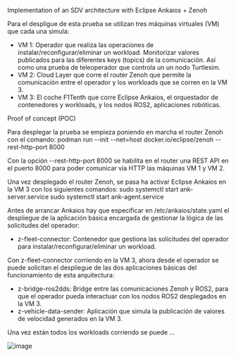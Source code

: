 Implementation of an SDV architecture with Eclipse Ankaios + Zenoh

Para el despligue de esta prueba se utilizan tres máquinas virtuales (VM) que cada una simula:
- VM 1: Operador que realiza las operaciones de instalar/reconfigurar/eliminar un workload. Monitorizar valores publicados para las diferentes keys (topics) de la comunicación. Así como una prueba de teleoperador que controla un un nodo Turtlesim.
- VM 2: Cloud Layer que corre el router Zenoh que permite la comunicación entre el operador y los workloads que se corren en la VM 3.
- VM 3: El coche F1Tenth que corre Eclipse Ankaios, el orquestador de contenedores y workloads, y los nodos ROS2, aplicaciones robóticas.

Proof of concept (POC)

Para desplegar la prueba se empieza poniendo en marcha el router Zenoh con el comando:
podman run --init --net=host docker.io/eclipse/zenoh --rest-http-port 8000

Con la opción --rest-http-port 8000 se habilita en el router una REST API en el puerto 8000 para poder comunicar vía HTTP las máquinas VM 1 y VM 2.

Una vez desplegado el router Zenoh, se pasa ha activar Eclipse Ankaios en la VM 3 con los siguientes comandos:
sudo systemctl start ank-server.service
sudo systemctl start ank-agent.service

Antes de arrancar Ankaios hay que especificar en /etc/ankaios/state.yaml el despliegue de la aplicación básica encargada de gestionar la lógica de las solicitudes del operador: 
- z-fleet-connector: Contenedor que gestiona las solicitudes del operador para instalar/reconfigurar/eliminar un workload.

Con z-fleet-connector corriendo en la VM 3, ahora desde el operador se puede solicitan el despliegue de las dos aplicaciones básicas del funcionamiento de esta arquitectura:
- z-bridge-ros2dds: Bridge entre las comunicaciones Zenoh y ROS2, para que el operador pueda interactuar con los nodos ROS2 desplegados en la VM 3.
- z-vehicle-data-sender: Aplicación que simula la publicación de valores de velocidad generados en la VM 3.

Una vez están todos los workloads corriendo se puede ...


![image](https://github.com/user-attachments/assets/df9d3872-9134-4821-bbfd-bd5fe37a3af8)
